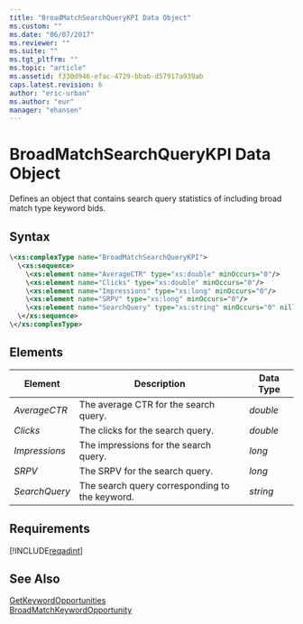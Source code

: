 ```yaml
---
title: "BroadMatchSearchQueryKPI Data Object"
ms.custom: ""
ms.date: "06/07/2017"
ms.reviewer: ""
ms.suite: ""
ms.tgt_pltfrm: ""
ms.topic: "article"
ms.assetid: f330d946-efac-4729-bbab-d57917a939ab
caps.latest.revision: 6
author: "eric-urban"
ms.author: "eur"
manager: "ehansen"
---
```

# BroadMatchSearchQueryKPI Data Object
Defines an object that contains search query statistics of including broad match type keyword bids.

## Syntax

```xml
\<xs:complexType name="BroadMatchSearchQueryKPI">
  \<xs:sequence>
    \<xs:element name="AverageCTR" type="xs:double" minOccurs="0"/>
    \<xs:element name="Clicks" type="xs:double" minOccurs="0"/>
    \<xs:element name="Impressions" type="xs:long" minOccurs="0"/>
    \<xs:element name="SRPV" type="xs:long" minOccurs="0"/>
    \<xs:element name="SearchQuery" type="xs:string" minOccurs="0" nillable="true"/>
  \</xs:sequence>
\</xs:complexType>
```

## <a name="Elements"></a>Elements

|Element|Description|Data Type|
|-----------|---------------|-------------|
|*AverageCTR*|The average CTR for the search query.|*double*|
|*Clicks*|The clicks for the search query.|*double*|
|*Impressions*|The impressions for the search query.|*long*|
|*SRPV*|The SRPV for the search query.|*long*|
|*SearchQuery*|The search query corresponding to the keyword.|*string*|

## Requirements
[!INCLUDE[reqadint](../adinsight-api/includes/reqadint.md)]
## See Also
[GetKeywordOpportunities](../adinsight-api/getkeywordopportunities-service-operation.md)  
[BroadMatchKeywordOpportunity](../adinsight-api/broadmatchkeywordopportunity-data-object.md)  

